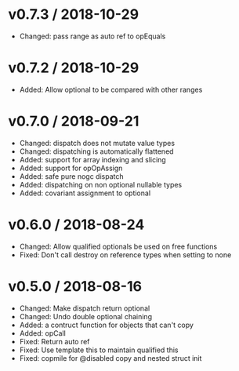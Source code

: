 v0.7.3 / 2018-10-29
===================

  * Changed: pass range as auto ref to opEquals

v0.7.2 / 2018-10-29
===================

  * Added: Allow optional to be compared with other ranges

v0.7.0 / 2018-09-21
==================

  * Changed: dispatch does not mutate value types
  * Changed: dispatching is automatically flattened
  * Added: support for array indexing and slicing
  * Added: support for opOpAssign
  * Added: safe pure nogc dispatch
  * Added: dispatching on non optional nullable types
  * Added: covariant assignment to optional

v0.6.0 / 2018-08-24
===================

  * Changed: Allow qualified optionals be used on free functions
  * Fixed: Don't call destroy on reference types when setting to none

v0.5.0 / 2018-08-16
===================

  * Changed: Make dispatch return optional
  * Changed: Undo double optional chaining
  * Added: a contruct function for objects that can't copy
  * Added: opCall
  * Fixed: Return auto ref
  * Fixed: Use template this to maintain qualified this
  * Fixed: copmile for @disabled copy and nested struct init

